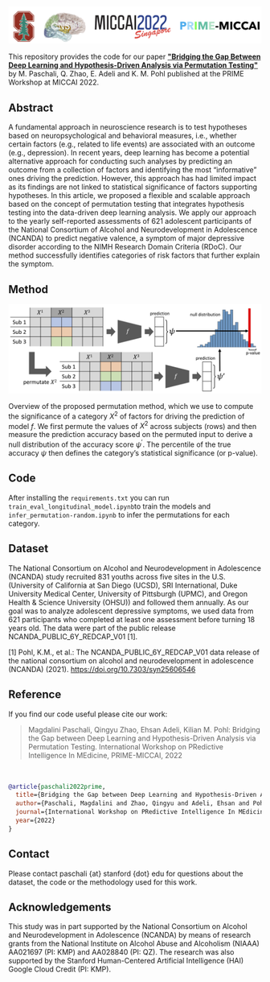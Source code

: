 ![Logos](prime_logos.png)

This repository provides the code for our paper [**"Bridging the Gap Between Deep Learning and Hypothesis-Driven Analysis via Permutation Testing"**](https://arxiv.org/abs/2207.14349) by M. Paschali, Q. Zhao, E. Adeli and K. M. Pohl published at the PRIME Workshop at MICCAI 2022.

## Abstract
A fundamental approach in neuroscience research is to test hypotheses based on neuropsychological and behavioral measures, i.e.,
whether certain factors (e.g., related to life events) are associated with an outcome (e.g., depression). In recent years, deep learning has become
a potential alternative approach for conducting such analyses by predicting an outcome from a collection of factors and identifying the most “informative” ones driving the prediction. However, this approach has had limited impact as its findings are not linked to statistical significance of factors supporting hypotheses. In this article, we proposed a flexible and scalable approach based on the concept of permutation testing that integrates hypothesis testing into the data-driven deep learning analysis. We apply our approach to the yearly self-reported assessments of 621 adolescent participants of the National Consortium of Alcohol and Neurodevelopment in Adolescence (NCANDA) to predict negative valence, a symptom of major depressive disorder according to the NIMH Research Domain Criteria (RDoC). Our method successfully identifies categories of risk factors that further explain the symptom.

## Method

![Method overview](MICCAI2022_permutation_overview.png)

Overview of the proposed permutation method, which we use to compute the significance of a category $X^2$ of factors for driving the prediction of model $f$. We first permute the values of $X^2$ across subjects (rows) and then measure the prediction accuracy based on the permuted input to derive a null distribution of the accuracy score $\psi^\prime$. The percentile of the true accuracy $ψ$ then defines the category’s statistical significance (or p-value).

## Code
After installing the <code>requirements.txt</code> you can run <code>train_eval_longitudinal_model.ipynb</code>to train the models and <code>infer_permutation-random.ipynb</code> to infer the permutations for each category.

## Dataset
The National Consortium on Alcohol and Neurodevelopment in Adolescence (NCANDA) study recruited 831 youths across five sites in the U.S. (University of California at San Diego (UCSD), SRI International, Duke University Medical Center, University of Pittsburgh (UPMC), and Oregon Health & Science University (OHSU)) and followed them annually. As our goal was to analyze adolescent depressive symptoms, we used data from 621 participants who completed at least one assessment before turning 18 years old. The data were part of the public release NCANDA\_PUBLIC\_6Y\_REDCAP\_V01 [1].

[1] Pohl, K.M., et al.: The NCANDA_PUBLIC_6Y_REDCAP_V01 data release of the national consortium on alcohol and neurodevelopment in adolescence
(NCANDA) (2021). https://doi.org/10.7303/syn25606546

## Reference

If you find our code useful please cite our work:

> Magdalini Paschali, Qingyu Zhao, Ehsan Adeli, Kilian M. Pohl:
Bridging the Gap between Deep Learning and Hypothesis-Driven Analysis via Permutation Testing. International Workshop on PRedictive Intelligence In MEdicine, PRIME-MICCAI, 2022

<br>

``` bibtex 
@article{paschali2022prime,
  title={Bridging the Gap between Deep Learning and Hypothesis-Driven Analysis via Permutation Testing},
  author={Paschali, Magdalini and Zhao, Qingyu and Adeli, Ehsan and Pohl, Kilian M},
  journal={International Workshop on PRedictive Intelligence In MEdicine, PRIME - MICCAI},
  year={2022}
}
```

## Contact

Please contact paschali {at} stanford {dot} edu for questions about the dataset, the code or the methodology used for this work.

## Acknowledgements 
This study was in part supported by the National Consortium on Alcohol and Neurodevelopment in Adolescence (NCANDA) by means of
research grants from the National Institute on Alcohol Abuse and Alcoholism (NIAAA) AA021697 (PI: KMP) and AA028840 (PI: QZ). The research was also supported by the Stanford Human-Centered Artificial Intelligence (HAI) Google Cloud Credit (PI: KMP).
